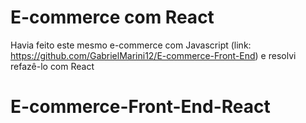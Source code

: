 # E-commerce com React

Havia feito este mesmo e-commerce com Javascript (link: https://github.com/GabrielMarini12/E-commerce-Front-End) e resolvi refazê-lo com React
# E-commerce-Front-End-React
